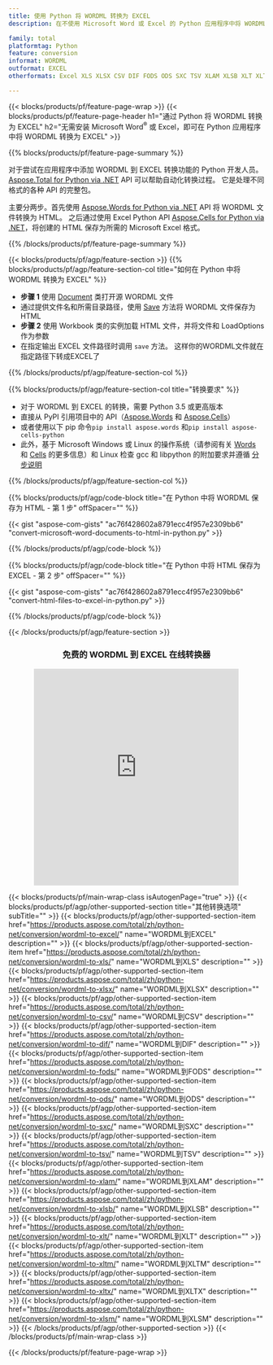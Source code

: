 ```yaml
---
title: 使用 Python 将 WORDML 转换为 EXCEL
description: 在不使用 Microsoft Word 或 Excel 的 Python 应用程序中将 WORDML 转换为 EXCEL 

family: total
platformtag: Python
feature: conversion
informat: WORDML
outformat: EXCEL
otherformats: Excel XLS XLSX CSV DIF FODS ODS SXC TSV XLAM XLSB XLT XLTM XLSM XLTX

---
```

{{< blocks/products/pf/feature-page-wrap >}}
{{< blocks/products/pf/feature-page-header h1="通过 Python 将 WORDML 转换为 EXCEL" h2="无需安装 Microsoft Word<sup>&reg;</sup> 或 Excel，即可在 Python 应用程序中将 WORDML 转换为 EXCEL" >}}

{{% blocks/products/pf/feature-page-summary %}}

对于尝试在应用程序中添加 WORDML 到 EXCEL 转换功能的 Python 开发人员。 [Aspose.Total for Python via .NET](https://products.aspose.com/total/python-net/) API 可以帮助自动化转换过程。 它是处理不同格式的各种 API 的完整包。

主要分两步。首先使用 [Aspose.Words for Python via .NET](https://products.aspose.com/words/python-net/) API 将 WORDML 文件转换为 HTML。 之后通过使用 Excel Python API [Aspose.Cells for Python via .NET](https://products.aspose.com/cells/python-net/)，将创建的 HTML 保存为所需的 Microsoft Excel 格式。 

{{% /blocks/products/pf/feature-page-summary %}}

{{< blocks/products/pf/agp/feature-section >}}
{{% blocks/products/pf/agp/feature-section-col title="如何在 Python 中将 WORDML 转换为 EXCEL" %}}
- **步骤 1** 使用 [Document](https://reference.aspose.com/words/python-net/aspose.words/document/) 类打开源 WORDML 文件
- 通过提供文件名和所需目录路径，使用 [Save](https://reference.aspose.com/words/python-net/aspose.words/document/save/) 方法将 WORDML 文件保存为 HTML
-  **步骤 2** 使用 Workbook 类的实例加载 HTML 文件，并将文件和 LoadOptions 作为参数
-  在指定输出 EXCEL 文件路径时调用 `save` 方法。 这样你的WORDML文件就在指定路径下转成EXCEL了

{{% /blocks/products/pf/agp/feature-section-col %}}

{{% blocks/products/pf/agp/feature-section-col title="转换要求" %}}

- 对于 WORDML 到 EXCEL 的转换，需要 Python 3.5 或更高版本
- 直接从 PyPI 引用项目中的 API（[Aspose.Words](https://pypi.org/project/aspose-words/) 和 [Aspose.Cells](https://pypi.org/project/aspose-cells-python/)）
-  或者使用以下 pip 命令```pip install aspose.words``` 和```pip install aspose-cells-python``` 
-  此外，基于 Microsoft Windows 或 Linux 的操作系统（请参阅有关 [Words](https://docs.aspose.com/words/python-net/system-requirements/) 和 [Cells](https://docs.aspose.com/cells/python-net/getting-started/#installation) 的更多信息）和 Linux 检查 gcc 和 libpython 的附加要求并遵循 [分步说明](https://docs.aspose.com/words/python-net/installation/)
 

{{% /blocks/products/pf/agp/feature-section-col %}}

{{% blocks/products/pf/agp/code-block title="在 Python 中将 WORDML 保存为 HTML - 第 1 步" offSpacer="" %}}

{{< gist "aspose-com-gists" "ac76f428602a8791ecc4f957e2309bb6" "convert-microsoft-word-documents-to-html-in-python.py" >}}

{{% /blocks/products/pf/agp/code-block %}}

{{% blocks/products/pf/agp/code-block title="在 Python 中将 HTML 保存为 EXCEL - 第 2 步" offSpacer="" %}}

{{< gist "aspose-com-gists" "ac76f428602a8791ecc4f957e2309bb6" "convert-html-files-to-excel-in-python.py" >}}

{{% /blocks/products/pf/agp/code-block %}}

{{< /blocks/products/pf/agp/feature-section >}}
<div class="container-fluid agp-content bg-white aboutfile box-1 vh100 section nopbtm">
<div class=container>
<div class=row>
<div class="demobox tc col-md-12 padding-0" align="center">

<h3>免费的 WORDML 到 EXCEL 在线转换器</h3>

<iframe style="border: none; height: 426px;" scrolling="no" src="https://total-conversion-app-65z5r2lp.qa.k8s.dynabic.com/?to=xlsx&from=wordml" id="child-iframe" width="80%"></iframe>

</div></div>
</div></div>

{{< blocks/products/pf/main-wrap-class isAutogenPage="true" >}}
{{< blocks/products/pf/agp/other-supported-section title="其他转换选项" subTitle="" >}}
{{< blocks/products/pf/agp/other-supported-section-item href="https://products.aspose.com/total/zh/python-net/conversion/wordml-to-excel/" name="WORDML到EXCEL" description="" >}}
{{< blocks/products/pf/agp/other-supported-section-item href="https://products.aspose.com/total/zh/python-net/conversion/wordml-to-xls/" name="WORDML到XLS" description="" >}}
{{< blocks/products/pf/agp/other-supported-section-item href="https://products.aspose.com/total/zh/python-net/conversion/wordml-to-xlsx/" name="WORDML到XLSX" description="" >}}
{{< blocks/products/pf/agp/other-supported-section-item href="https://products.aspose.com/total/zh/python-net/conversion/wordml-to-csv/" name="WORDML到CSV" description="" >}}
{{< blocks/products/pf/agp/other-supported-section-item href="https://products.aspose.com/total/zh/python-net/conversion/wordml-to-dif/" name="WORDML到DIF" description="" >}}
{{< blocks/products/pf/agp/other-supported-section-item href="https://products.aspose.com/total/zh/python-net/conversion/wordml-to-fods/" name="WORDML到FODS" description="" >}}
{{< blocks/products/pf/agp/other-supported-section-item href="https://products.aspose.com/total/zh/python-net/conversion/wordml-to-ods/" name="WORDML到ODS" description="" >}}
{{< blocks/products/pf/agp/other-supported-section-item href="https://products.aspose.com/total/zh/python-net/conversion/wordml-to-sxc/" name="WORDML到SXC" description="" >}}
{{< blocks/products/pf/agp/other-supported-section-item href="https://products.aspose.com/total/zh/python-net/conversion/wordml-to-tsv/" name="WORDML到TSV" description="" >}}
{{< blocks/products/pf/agp/other-supported-section-item href="https://products.aspose.com/total/zh/python-net/conversion/wordml-to-xlam/" name="WORDML到XLAM" description="" >}}
{{< blocks/products/pf/agp/other-supported-section-item href="https://products.aspose.com/total/zh/python-net/conversion/wordml-to-xlsb/" name="WORDML到XLSB" description="" >}}
{{< blocks/products/pf/agp/other-supported-section-item href="https://products.aspose.com/total/zh/python-net/conversion/wordml-to-xlt/" name="WORDML到XLT" description="" >}}
{{< blocks/products/pf/agp/other-supported-section-item href="https://products.aspose.com/total/zh/python-net/conversion/wordml-to-xltm/" name="WORDML到XLTM" description="" >}}
{{< blocks/products/pf/agp/other-supported-section-item href="https://products.aspose.com/total/zh/python-net/conversion/wordml-to-xltx/" name="WORDML到XLTX" description="" >}}
{{< blocks/products/pf/agp/other-supported-section-item href="https://products.aspose.com/total/zh/python-net/conversion/wordml-to-xlsm/" name="WORDML到XLSM" description="" >}}
{{< /blocks/products/pf/agp/other-supported-section >}}
{{< /blocks/products/pf/main-wrap-class >}}

{{< /blocks/products/pf/feature-page-wrap >}}
